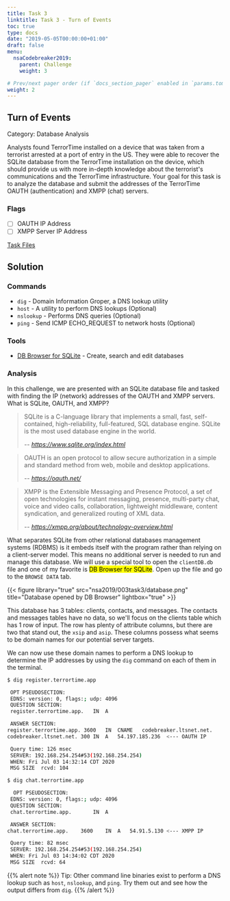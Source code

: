 ```yaml
---
title: Task 3
linktitle: Task 3 - Turn of Events
toc: true
type: docs
date: "2019-05-05T00:00:00+01:00"
draft: false
menu:
  nsaCodebreaker2019:
    parent: Challenge
    weight: 3

# Prev/next pager order (if `docs_section_pager` enabled in `params.toml`)
weight: 2
---
```


## Turn of Events
Category: Database Analysis

Analysts found TerrorTime installed on a device that was taken from a terrorist arrested at a port of entry in the US. They were able to recover the SQLite database from the TerrorTime installation on the device, which should provide us with more in-depth knowledge about the terrorist's communications and the TerrorTime infrastructure. Your goal for this task is to analyze the database and submit the addresses of the TerrorTime OAUTH (authentication) and XMPP (chat) servers.

### Flags
- [ ] OAUTH IP Address
- [ ] XMPP Server IP Address

[Task Files](https://codebreaker.ltsnet.net/files/task3/clientDB.db?1593563870)

## Solution

### Commands
- `dig` - Domain Information Groper, a DNS lookup utility
- `host` - A utility to perform DNS lookups (Optional)
- `nslookup` - Performs DNS queries (Optional)
- `ping` - Send ICMP ECHO_REQUEST to network hosts (Optional)

### Tools
- [DB Browser for SQLite](https://sqlitebrowser.org/) - Create, search and edit databases

### Analysis
In this challenge, we are presented with an SQLite database file and tasked with finding the IP (network) addresses of the OAUTH and XMPP servers. What is SQLite, OAUTH, and XMPP? 

>  SQLite is a C-language library that implements a small, fast, self-contained, high-reliability, full-featured, SQL database engine. SQLite is the most used database engine in the world.
>
> -- <cite>https://www.sqlite.org/index.html</cite>

>  OAUTH is an open protocol to allow secure authorization in a simple and standard method from web, mobile and desktop applications.
>
> -- <cite>https://oauth.net/</cite>

>  XMPP is the Extensible Messaging and Presence Protocol, a set of open technologies for instant messaging, presence, multi-party chat, voice and video calls, collaboration, lightweight middleware, content syndication, and generalized routing of XML data.
>
> -- <cite>https://xmpp.org/about/technology-overview.html</cite>

What separates SQLite from other relational databases management systems (RDBMS) is it embeds itself with the program rather than relying on a client-server model. This means no additional server is needed to run and manage this database. We will use a special tool to open the `clientDB.db` file and one of my favorite is <mark>DB Browser for SQLite</mark>. Open up the file and go to the `BROWSE DATA` tab. 

{{< figure library="true" src="nsa2019/003task3/database.png" title="Database opened by DB Browser" lightbox="true" >}}

This database has 3 tables: clients, contacts, and messages. The contacts and messages tables have no data, so we'll focus on the clients table which has 1 row of input. The row has plenty of attribute columns, but there are two that stand out, the `xsip` and `asip`. These columns possess what seems to be domain names for our potential server targets.

We can now use these domain names to perform a DNS lookup to determine the IP addresses by using the `dig` command on each of them in the terminal.

```bash
$ dig register.terrortime.app

 OPT PSEUDOSECTION:
 EDNS: version: 0, flags:; udp: 4096
 QUESTION SECTION:
 register.terrortime.app.	IN	A

 ANSWER SECTION:
register.terrortime.app. 3600	IN	CNAME	codebreaker.ltsnet.net.
codebreaker.ltsnet.net.	300	IN	A	54.197.185.236  <--- OAUTH IP

 Query time: 126 msec
 SERVER: 192.168.254.254#53(192.168.254.254)
 WHEN: Fri Jul 03 14:32:14 CDT 2020
 MSG SIZE  rcvd: 104
```

```bash
$ dig chat.terrortime.app

  OPT PSEUDOSECTION:
 EDNS: version: 0, flags:; udp: 4096
 QUESTION SECTION:
 chat.terrortime.app.		IN	A

 ANSWER SECTION:
chat.terrortime.app.	3600	IN	A	54.91.5.130 <--- XMPP IP

 Query time: 82 msec
 SERVER: 192.168.254.254#53(192.168.254.254)
 WHEN: Fri Jul 03 14:34:02 CDT 2020
 MSG SIZE  rcvd: 64
```

{{% alert note %}}
Tip: Other command line binaries exist to perform a DNS lookup such as `host`, `nslookup`, and `ping`. Try them out and see how the output differs from `dig`.
{{% /alert %}}